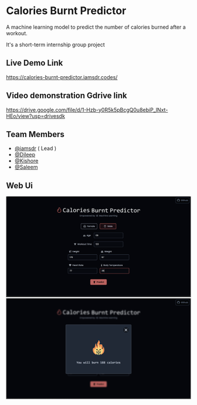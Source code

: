 
# Calories Burnt Predictor

A machine learning model to predict the number of calories burned after a workout.

It's a short-term internship group project

## Live Demo Link

  https://calories-burnt-predictor.iamsdr.codes/

## Video demonstration Gdrive link

  https://drive.google.com/file/d/1-Hzb-y0R5k5pBcgQ0u8ebiP_lNxt-HEo/view?usp=drivesdk


## Team Members

- [@iamsdr](https://www.github.com/iamsdr) ( Lead )
- [@Dileep](https://www.github.com/dileep990)
- [@Kishore](https://www.github.com/Saikishore11)
- [@Saleem](https://www.github.com/Saleemshaik2002)


## Web Ui

![Alt title](static/input.png?raw=true)
![Alt title](static/result.png?raw=true)